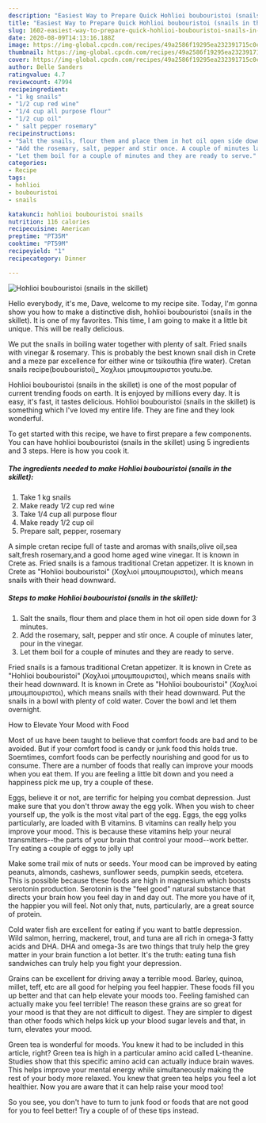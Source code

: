 ```yaml
---
description: "Easiest Way to Prepare Quick Hohlioi boubouristoi (snails in the skillet)"
title: "Easiest Way to Prepare Quick Hohlioi boubouristoi (snails in the skillet)"
slug: 1602-easiest-way-to-prepare-quick-hohlioi-boubouristoi-snails-in-the-skillet
date: 2020-08-09T14:13:16.188Z
image: https://img-global.cpcdn.com/recipes/49a2586f19295ea232391715c0cfe816/751x532cq70/hohlioi-boubouristoi-snails-in-the-skillet-recipe-main-photo.jpg
thumbnail: https://img-global.cpcdn.com/recipes/49a2586f19295ea232391715c0cfe816/751x532cq70/hohlioi-boubouristoi-snails-in-the-skillet-recipe-main-photo.jpg
cover: https://img-global.cpcdn.com/recipes/49a2586f19295ea232391715c0cfe816/751x532cq70/hohlioi-boubouristoi-snails-in-the-skillet-recipe-main-photo.jpg
author: Belle Sanders
ratingvalue: 4.7
reviewcount: 47994
recipeingredient:
- "1 kg snails"
- "1/2 cup red wine"
- "1/4 cup all purpose flour"
- "1/2 cup oil"
- " salt pepper rosemary"
recipeinstructions:
- "Salt the snails, flour them and place them in hot oil open side down for 3 minutes."
- "Add the rosemary, salt, pepper and stir once. A couple of minutes later, pour in the vinegar."
- "Let them boil for a couple of minutes and they are ready to serve."
categories:
- Recipe
tags:
- hohlioi
- boubouristoi
- snails

katakunci: hohlioi boubouristoi snails 
nutrition: 116 calories
recipecuisine: American
preptime: "PT35M"
cooktime: "PT59M"
recipeyield: "1"
recipecategory: Dinner

---
```



![Hohlioi boubouristoi (snails in the skillet)](https://img-global.cpcdn.com/recipes/49a2586f19295ea232391715c0cfe816/751x532cq70/hohlioi-boubouristoi-snails-in-the-skillet-recipe-main-photo.jpg)

Hello everybody, it's me, Dave, welcome to my recipe site. Today, I'm gonna show you how to make a distinctive dish, hohlioi boubouristoi (snails in the skillet). It is one of my favorites. This time, I am going to make it a little bit unique. This will be really delicious.

We put the snails in boiling water together with plenty of salt. Fried snails with vinegar &amp; rosemary. This is probably the best known snail dish in Crete and a meze par excellence for either wine or tsikouthia (fire water). Cretan snails recipe(boubouristoi)_ Χοχλιοι μπουμπουριστοι youtu.be.

Hohlioi boubouristoi (snails in the skillet) is one of the most popular of current trending foods on earth. It is enjoyed by millions every day. It is easy, it's fast, it tastes delicious. Hohlioi boubouristoi (snails in the skillet) is something which I've loved my entire life. They are fine and they look wonderful.


To get started with this recipe, we have to first prepare a few components. You can have hohlioi boubouristoi (snails in the skillet) using 5 ingredients and 3 steps. Here is how you cook it.

<!--inarticleads1-->

##### The ingredients needed to make Hohlioi boubouristoi (snails in the skillet):

1. Take 1 kg snails
1. Make ready 1/2 cup red wine
1. Take 1/4 cup all purpose flour
1. Make ready 1/2 cup oil
1. Prepare  salt, pepper, rosemary


A simple cretan recipe full of taste and aromas with snails,olive oil,sea salt,fresh rosemary,and a good home aged wine vinegar. It is known in Crete as. Fried snails is a famous traditional Cretan appetizer. It is known in Crete as &#34;Hohlioi boubouristoi&#34; (Χοχλιοί μπουμπουριστοι), which means snails with their head downward. 

<!--inarticleads2-->

##### Steps to make Hohlioi boubouristoi (snails in the skillet):

1. Salt the snails, flour them and place them in hot oil open side down for 3 minutes.
1. Add the rosemary, salt, pepper and stir once. A couple of minutes later, pour in the vinegar.
1. Let them boil for a couple of minutes and they are ready to serve.


Fried snails is a famous traditional Cretan appetizer. It is known in Crete as &#34;Hohlioi boubouristoi&#34; (Χοχλιοί μπουμπουριστοι), which means snails with their head downward. It is known in Crete as &#34;Hohlioi boubouristoi&#34; (Χοχλιοί μπουμπουριστοι), which means snails with their head downward. Put the snails in a bowl with plenty of cold water. Cover the bowl and let them overnight. 

How to Elevate Your Mood with Food


Most of us have been taught to believe that comfort foods are bad and to be avoided. But if your comfort food is candy or junk food this holds true. Soemtimes, comfort foods can be perfectly nourishing and good for us to consume. There are a number of foods that really can improve your moods when you eat them. If you are feeling a little bit down and you need a happiness pick me up, try a couple of these.

Eggs, believe it or not, are terrific for helping you combat depression. Just make sure that you don't throw away the egg yolk. When you wish to cheer yourself up, the yolk is the most vital part of the egg. Eggs, the egg yolks particularly, are loaded with B vitamins. B vitamins can really help you improve your mood. This is because these vitamins help your neural transmitters--the parts of your brain that control your mood--work better. Try eating a couple of eggs to jolly up!

Make some trail mix of nuts or seeds. Your mood can be improved by eating peanuts, almonds, cashews, sunflower seeds, pumpkin seeds, etcetera. This is possible because these foods are high in magnesium which boosts serotonin production. Serotonin is the "feel good" natural substance that directs your brain how you feel day in and day out. The more you have of it, the happier you will feel. Not only that, nuts, particularly, are a great source of protein.

Cold water fish are excellent for eating if you want to battle depression. Wild salmon, herring, mackerel, trout, and tuna are all rich in omega-3 fatty acids and DHA. DHA and omega-3s are two things that truly help the grey matter in your brain function a lot better. It's the truth: eating tuna fish sandwiches can truly help you fight your depression. 

Grains can be excellent for driving away a terrible mood. Barley, quinoa, millet, teff, etc are all good for helping you feel happier. These foods fill you up better and that can help elevate your moods too. Feeling famished can actually make you feel terrible! The reason these grains are so great for your mood is that they are not difficult to digest. They are simpler to digest than other foods which helps kick up your blood sugar levels and that, in turn, elevates your mood.

Green tea is wonderful for moods. You knew it had to be included in this article, right? Green tea is high in a particular amino acid called L-theanine. Studies show that this specific amino acid can actually induce brain waves. This helps improve your mental energy while simultaneously making the rest of your body more relaxed. You knew that green tea helps you feel a lot healthier. Now you are aware that it can help raise your mood too!

So you see, you don't have to turn to junk food or foods that are not good for you to feel better! Try  a  couple of  of  these  tips  instead.

